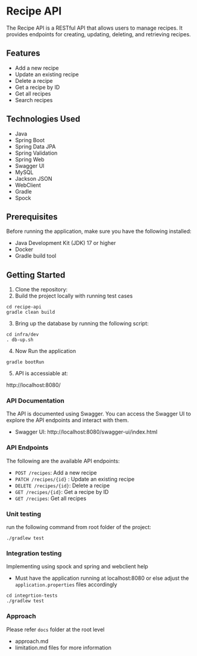 # Recipe API

The Recipe API is a RESTful API that allows users to manage recipes. It provides endpoints for creating, updating, deleting, and retrieving recipes.

## Features

- Add a new recipe
- Update an existing recipe
- Delete a recipe
- Get a recipe by ID
- Get all recipes
- Search recipes

## Technologies Used

- Java
- Spring Boot
- Spring Data JPA
- Spring Validation
- Spring Web
- Swagger UI
- MySQL
- Jackson JSON
- WebClient
- Gradle
- Spock

## Prerequisites

Before running the application, make sure you have the following installed:

- Java Development Kit (JDK) 17 or higher
- Docker
- Gradle build tool

## Getting Started

1. Clone the repository:
2. Build the project locally with running test cases 
```shell
cd recipe-api
gradle clean build
```
3. Bring up the database by running the following script:
```shell
cd infra/dev
. db-up.sh
```
4. Now Run the application
```shell
gradle bootRun
```
5. API is accessiable at: 

 http://localhost:8080/

### API Documentation

The API is documented using Swagger. You can access the Swagger UI to explore the API endpoints and interact with them.

- Swagger UI:  http://localhost:8080/swagger-ui/index.html

### API Endpoints
The following are the available API endpoints:

* `POST /recipes`: Add a new recipe
* `PATCH /recipes/{id}` : Update an existing recipe
* `DELETE /recipes/{id}`: Delete a recipe
* `GET /recipes/{id}`: Get a recipe by ID
* `GET /recipes`: Get all recipes

### Unit testing
run the following command from root folder of the project: 
```shell
./gradlew test
```

### Integration testing
Implementing using spock and spring and webclient help
* Must have the application running at localhost:8080 or else adjust the `application.properties` files accordingly
```shell
cd integrtion-tests
./gradlew test
```

### Approach
Please refer `docs` folder at the root level
* approach.md
* limitation.md files for more information 

